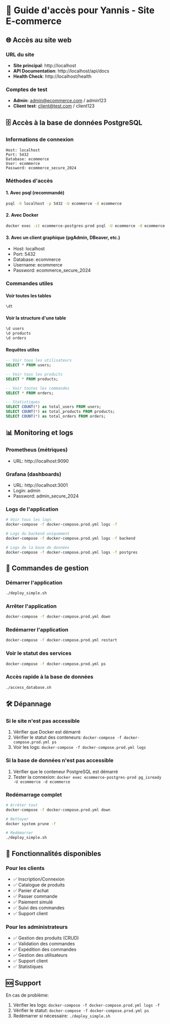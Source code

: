 # 🚀 Guide d'accès pour Yannis - Site E-commerce

## 🌐 Accès au site web

### URL du site
- **Site principal**: http://localhost
- **API Documentation**: http://localhost/api/docs
- **Health Check**: http://localhost/health

### Comptes de test
- **Admin**: admin@ecommerce.com / admin123
- **Client test**: client@test.com / client123

## 🗄️ Accès à la base de données PostgreSQL

### Informations de connexion
```
Host: localhost
Port: 5432
Database: ecommerce
User: ecommerce
Password: ecommerce_secure_2024
```

### Méthodes d'accès

#### 1. Avec psql (recommandé)
```bash
psql -h localhost -p 5432 -U ecommerce -d ecommerce
```

#### 2. Avec Docker
```bash
docker exec -it ecommerce-postgres-prod psql -U ecommerce -d ecommerce
```

#### 3. Avec un client graphique (pgAdmin, DBeaver, etc.)
- Host: localhost
- Port: 5432
- Database: ecommerce
- Username: ecommerce
- Password: ecommerce_secure_2024

### Commandes utiles

#### Voir toutes les tables
```sql
\dt
```

#### Voir la structure d'une table
```sql
\d users
\d products
\d orders
```

#### Requêtes utiles
```sql
-- Voir tous les utilisateurs
SELECT * FROM users;

-- Voir tous les produits
SELECT * FROM products;

-- Voir toutes les commandes
SELECT * FROM orders;

-- Statistiques
SELECT COUNT(*) as total_users FROM users;
SELECT COUNT(*) as total_products FROM products;
SELECT COUNT(*) as total_orders FROM orders;
```

## 📊 Monitoring et logs

### Prometheus (métriques)
- URL: http://localhost:9090

### Grafana (dashboards)
- URL: http://localhost:3001
- Login: admin
- Password: admin_secure_2024

### Logs de l'application
```bash
# Voir tous les logs
docker-compose -f docker-compose.prod.yml logs -f

# Logs du backend uniquement
docker-compose -f docker-compose.prod.yml logs -f backend

# Logs de la base de données
docker-compose -f docker-compose.prod.yml logs -f postgres
```

## 🔧 Commandes de gestion

### Démarrer l'application
```bash
./deploy_simple.sh
```

### Arrêter l'application
```bash
docker-compose -f docker-compose.prod.yml down
```

### Redémarrer l'application
```bash
docker-compose -f docker-compose.prod.yml restart
```

### Voir le statut des services
```bash
docker-compose -f docker-compose.prod.yml ps
```

### Accès rapide à la base de données
```bash
./access_database.sh
```

## 🛠️ Dépannage

### Si le site n'est pas accessible
1. Vérifier que Docker est démarré
2. Vérifier le statut des conteneurs: `docker-compose -f docker-compose.prod.yml ps`
3. Voir les logs: `docker-compose -f docker-compose.prod.yml logs`

### Si la base de données n'est pas accessible
1. Vérifier que le conteneur PostgreSQL est démarré
2. Tester la connexion: `docker exec ecommerce-postgres-prod pg_isready -U ecommerce -d ecommerce`

### Redémarrage complet
```bash
# Arrêter tout
docker-compose -f docker-compose.prod.yml down

# Nettoyer
docker system prune -f

# Redémarrer
./deploy_simple.sh
```

## 📱 Fonctionnalités disponibles

### Pour les clients
- ✅ Inscription/Connexion
- ✅ Catalogue de produits
- ✅ Panier d'achat
- ✅ Passer commande
- ✅ Paiement simulé
- ✅ Suivi des commandes
- ✅ Support client

### Pour les administrateurs
- ✅ Gestion des produits (CRUD)
- ✅ Validation des commandes
- ✅ Expédition des commandes
- ✅ Gestion des utilisateurs
- ✅ Support client
- ✅ Statistiques

## 🆘 Support

En cas de problème:
1. Vérifier les logs: `docker-compose -f docker-compose.prod.yml logs -f`
2. Vérifier le statut: `docker-compose -f docker-compose.prod.yml ps`
3. Redémarrer si nécessaire: `./deploy_simple.sh`
